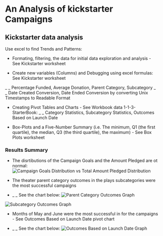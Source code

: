 # An Analysis of kickstarter Campaigns

## Kickstarter data analysis

Use excel to find Trends and Patterns:

* Formating, filtering,  the data for initial data exploration and analysis - See Kickstarter worksheet
 
* Create new variables (Columns) and Debugging using excel formulas: See Kickstarter worksheet

_ _  Percentage Funded, Average Donation, Parent Category, Subcategory
_ _  Date Created Conversion, Date Ended Conversion by converting Unix Timestamps to Readable Format

* Creating Pivot Tables and Charts - See Workbook data 1-1-3-StarterBook:
_ _ Category Statistics, Subcategory Statistics, Outcomes Based on Launch Date

* Box-Plots and a Five-Number Summary (i.e. The minimum, Q1 (the first quartile), the median, Q3 (the third quartile), the maximum) - See Box Plots worksheet
 
### Results Summary 
* The disrtibutions of the Campaign Goals and the Amount Pledged are ot normal:
![Campaign Goals Distribution vs Total Amount Pledged Distribution](https://user-images.githubusercontent.com/34750363/147621409-b47fb917-abe3-4946-b166-969fae9a1053.png)

* The theater parent category outcomes in the plays subcategories were the most successful campaigns

* _ _ See the chart below:
![Parent Category Outcomes Graph](https://user-images.githubusercontent.com/34750363/147616472-5ff084bf-1be5-471e-972c-5db383d942f0.png)

![Subcategory Outcomes Graph](https://user-images.githubusercontent.com/34750363/147616483-cc108046-a7d1-4d71-b8ca-8617567646f0.png)

* Months of May and June were the most successful in for the campaigns - See Outcomes Based on Launch Date pivot chart

* _ _ See the chart below:
![Outcomes Based on Launch Date Graph](https://user-images.githubusercontent.com/34750363/147601746-001417e3-8206-407d-9632-6ef3ab33c9e4.png)
